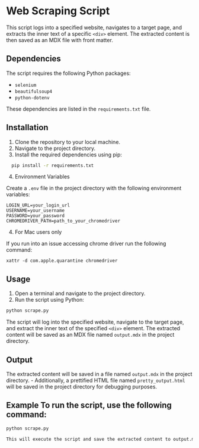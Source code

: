 # Web Scraping Script

This script logs into a specified website, navigates to a target page, and extracts the inner text of a specific `<div>` element. The extracted content is then saved as an MDX file with front matter.

## Dependencies

The script requires the following Python packages:

- `selenium`
- `beautifulsoup4`
- `python-dotenv`

These dependencies are listed in the `requirements.txt` file.

## Installation

1. Clone the repository to your local machine.
2. Navigate to the project directory.
3. Install the required dependencies using pip:

```bash
  pip install -r requirements.txt
```

4. Environment Variables

Create a `.env` file in the project directory with the following environment variables:

```env
LOGIN_URL=your_login_url
USERNAME=your_username
PASSWORD=your_password
CHROMEDRIVER_PATH=path_to_your_chromedriver
```

4. For Mac users only

If you run into an issue accessing chrome driver run the following command:

```
xattr -d com.apple.quarantine chromedriver
```

## Usage

1. Open a terminal and navigate to the project directory.
2. Run the script using Python:

```bash
python scrape.py
```

The script will log into the specified website, navigate to the target page, and extract the inner text of the specified `<div>` element.
The extracted content will be saved as an MDX file named `output.mdx` in the project directory.

## Output

The extracted content will be saved in a file named `output.mdx` in the project directory. - Additionally, a prettified HTML file named `pretty_output.html` will be saved in the project directory for debugging purposes.

## Example To run the script, use the following command:

```bash
python scrape.py

This will execute the script and save the extracted content to output.mdx.
```
